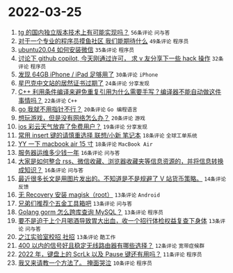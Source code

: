# 2022-03-25

1. [tg 的国内独立版本技术上有可能实现吗？](https://www.v2ex.com/t/842799) `56条评论` `问与答`
1. [对于一个专业的程序员摸鱼社区 我们能期待什么](https://www.v2ex.com/t/842802) `49条评论` `程序员`
1. [ubuntu20.04 如何安装微信](https://www.v2ex.com/t/842818) `35条评论` `程序员`
1. [讨论下 github copilot, 今天刚通过许可， 求 v 友分享下一些 hack 操作](https://www.v2ex.com/t/842780) `32条评论` `程序员`
1. [发现 64GB iPhone / iPad 足够用了](https://www.v2ex.com/t/842826) `30条评论` `iPhone`
1. [星巴克中文站的居然证书过期了](https://www.v2ex.com/t/842785) `24条评论` `分享发现`
1. [C++ 利用条件编译来避免重复引用为什么需要手写？编译器不能自动做这件事情吗？](https://www.v2ex.com/t/842838) `22条评论` `C++`
1. [go 我就不用指针不行？](https://www.v2ex.com/t/842797) `20条评论` `Go 编程语言`
1. [想玩游戏，但是没有网络怎么办？](https://www.v2ex.com/t/842759) `20条评论` `游戏`
1. [ios 彩云天气放弃了免费用户？](https://www.v2ex.com/t/842823) `19条评论` `分享发现`
1. [常用 insert 键的请慎重选择 联想/小新 笔记本](https://www.v2ex.com/t/842808) `18条评论` `全球工单系统`
1. [YY 一下 macbook air 15 寸](https://www.v2ex.com/t/842770) `18条评论` `MacBook Air`
1. [服务器运维多少钱一年](https://www.v2ex.com/t/842807) `16条评论` `问与答`
1. [大家是如何整合 rss、微信收藏、浏览器收藏夹等信息资源的，并将信息转换成知识？](https://www.v2ex.com/t/842758) `16条评论` `问与答`
1. [最近很多长文是用图片发出的。不知道是不是规避了 V 站货币策略。](https://www.v2ex.com/t/842769) `14条评论` `反馈`
1. [无 Recovery 安装 magisk（root）](https://www.v2ex.com/t/842820) `13条评论` `Android`
1. [兄弟们推荐个五金工具箱吧](https://www.v2ex.com/t/842792) `13条评论` `问与答`
1. [Golang gorm 怎么跨库查询 MySQL？](https://www.v2ex.com/t/842781) `13条评论` `程序员`
1. [要不是迫于上个月喝酒导致胃大出血，收一个招行体检权益复查下身体](https://www.v2ex.com/t/842778) `13条评论` `问与答`
1. [之江实验室校招 社招](https://www.v2ex.com/t/842768) `13条评论` `酷工作`
1. [400 以内的信号好且稳定无线路由器有哪些选择？](https://www.v2ex.com/t/842840) `12条评论` `宽带症候群`
1. [2022 年，键盘上的 ScrLk 以及 Pause 键还有用吗？](https://www.v2ex.com/t/842811) `11条评论` `程序员`
1. [我又来请教一个方法了。 掩面哭泣](https://www.v2ex.com/t/842804) `10条评论` `程序员`
